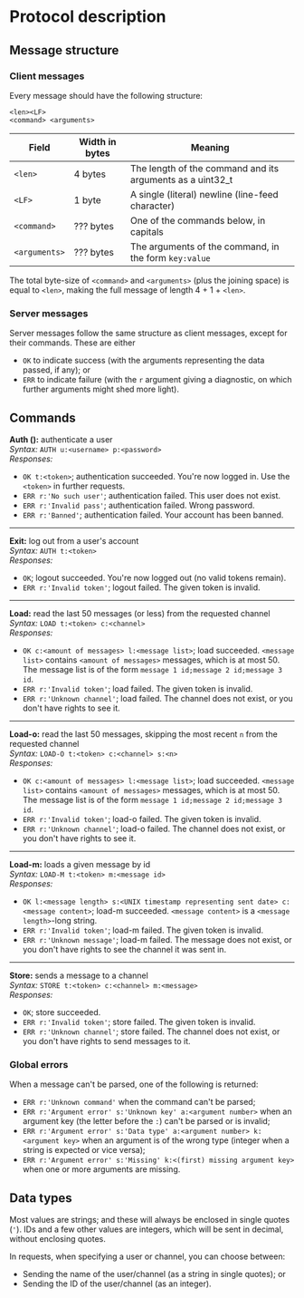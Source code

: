 # Protocol description

## Message structure
### Client messages
Every message should have the following structure:
```
<len><LF>
<command> <arguments>
```

| **Field**     | **Width in bytes** | **Meaning**                                                |
|---------------|--------------------|------------------------------------------------------------|
| `<len>`       | 4 bytes            | The length of the command and its arguments as a uint32\_t |
| `<LF>`        | 1 byte             | A single (literal) newline (line-feed character)           |
| `<command>`   | ??? bytes          | One of the commands below, in capitals                     |
| `<arguments>` | ??? bytes          | The arguments of the command, in the form `key:value`      |

The total byte-size of ``<command>`` and ``<arguments>`` (plus the joining space) is equal to ``<len>``, making the full message of length 4 + 1 + ``<len>``.  

### Server messages
Server messages follow the same structure as client messages, except for their commands. These are either
 - ``OK`` to indicate success (with the arguments representing the data passed, if any); or
 - ``ERR`` to indicate failure (with the ``r`` argument giving a diagnostic, on which further arguments might shed more light).

## Commands
**Auth ():** authenticate a user  
*Syntax:* ``AUTH u:<username> p:<password>``  
*Responses:*
 - ``OK t:<token>``; authentication succeeded. You're now logged in. Use the ``<token>`` in further requests.
 - ``ERR r:'No such user'``; authentication failed. This user does not exist.
 - ``ERR r:'Invalid pass'``; authentication failed. Wrong password.
 - ``ERR r:'Banned'``; authentication failed. Your account has been banned.
---

**Exit:** log out from a user's account  
*Syntax:* ``AUTH t:<token>``  
*Responses:*
 - ``OK``; logout succeeded. You're now logged out (no valid tokens remain).
 - ``ERR r:'Invalid token'``; logout failed. The given token is invalid.

---

**Load:** read the last 50 messages (or less) from the requested channel  
*Syntax:* ``LOAD t:<token> c:<channel>``  
*Responses:*
 - ``OK c:<amount of messages> l:<message list>``; load succeeded. ``<message list>`` contains ``<amount of messages>`` messages, which is at most 50. The message list is of the form ``message 1 id;message 2 id;message 3 id``.  
 - ``ERR r:'Invalid token'``; load failed. The given token is invalid.
 - ``ERR r:'Unknown channel'``; load failed. The channel does not exist, or you don't have rights to see it.

---

**Load-o:** read the last 50 messages, skipping the most recent `n` from the requested channel  
*Syntax:* ``LOAD-O t:<token> c:<channel> s:<n>``  
*Responses:*
- ``OK c:<amount of messages> l:<message list>``; load succeeded. ``<message list>`` contains ``<amount of messages>`` messages, which is at most 50. The message list is of the form ``message 1 id;message 2 id;message 3 id``.  
- ``ERR r:'Invalid token'``; load-o failed. The given token is invalid.
- ``ERR r:'Unknown channel'``; load-o failed. The channel does not exist, or you don't have rights to see it.

---

**Load-m:** loads a given message by id  
*Syntax:* ``LOAD-M t:<token> m:<message id>``  
*Responses:*
 - ``OK l:<message length> s:<UNIX timestamp representing sent date> c:<message content>``; load-m succeeded. ``<message content>`` is a ``<message length>``-long string.
 - ``ERR r:'Invalid token'``; load-m failed. The given token is invalid.
 - ``ERR r:'Unknown message'``; load-m failed. The message does not exist, or you don't have rights to see the channel it was sent in.

---

**Store:** sends a message to a channel  
*Syntax:* ``STORE t:<token> c:<channel> m:<message>``  
*Responses:*
 - ``OK``; store succeeded.
 - ``ERR r:'Invalid token'``; store failed. The given token is invalid.
 - ``ERR r:'Unknown channel'``; store failed. The channel does not exist, or you don't have rights to send messages to it.

### Global errors
When a message can't be parsed, one of the following is returned:
 - ``ERR r:'Unknown command'`` when the command can't be parsed;
 - ``ERR r:'Argument error' s:'Unknown key' a:<argument number>`` when an argument key (the letter before the ``:``) can't be parsed or is invalid;
 - ``ERR r:'Argument error' s:'Data type' a:<argument number> k:<argument key>`` when an argument is of the wrong type (integer when a string is expected or vice versa);
 - ``ERR r:'Argument error' s:'Missing' k:<(first) missing argument key>`` when one or more arguments are missing.

## Data types
Most values are strings; and these will always be enclosed in single quotes (``'``). IDs and a few other values are integers, which will be sent in decimal, without enclosing quotes.

In requests, when specifying a user or channel, you can choose between:
 - Sending the name of the user/channel (as a string in single quotes); or
 - Sending the ID of the user/channel (as an integer).
